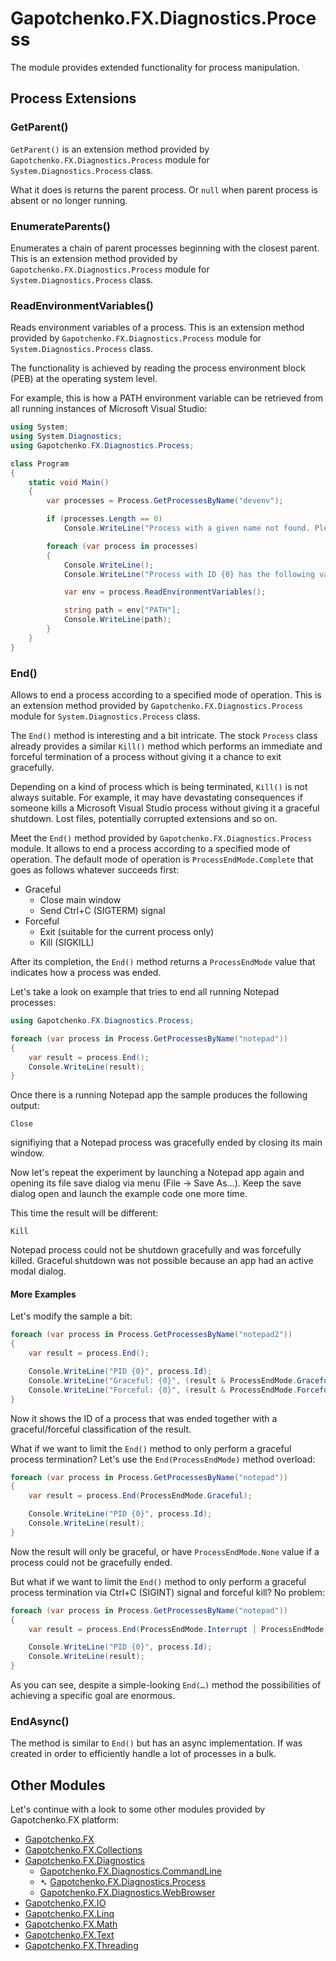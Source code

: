 ﻿# Gapotchenko.FX.Diagnostics.Process

The module provides extended functionality for process manipulation.

## Process Extensions

### GetParent()

`GetParent()` is an extension method provided by `Gapotchenko.FX.Diagnostics.Process` module
for `System.Diagnostics.Process` class.

What it does is returns the parent process. Or `null` when parent process is absent or no longer running.

### EnumerateParents()

Enumerates a chain of parent processes beginning with the closest parent.
This is an extension method provided by `Gapotchenko.FX.Diagnostics.Process` module for `System.Diagnostics.Process` class.

### ReadEnvironmentVariables()

Reads environment variables of a process.
This is an extension method provided by `Gapotchenko.FX.Diagnostics.Process` module for `System.Diagnostics.Process` class.

The functionality is achieved by reading the process environment block (PEB) at the operating system level.

For example, this is how a PATH environment variable can be retrieved from all running instances of Microsoft Visual Studio:

``` csharp
using System;
using System.Diagnostics;
using Gapotchenko.FX.Diagnostics.Process;

class Program
{
    static void Main()
    {
        var processes = Process.GetProcessesByName("devenv");

        if (processes.Length == 0)
            Console.WriteLine("Process with a given name not found. Please modify the code and specify the existing process name.");

        foreach (var process in processes)
        {
            Console.WriteLine();
            Console.WriteLine("Process with ID {0} has the following value of PATH environment variable:", process.Id);

            var env = process.ReadEnvironmentVariables();

            string path = env["PATH"];
            Console.WriteLine(path);
        }
    }
}
```

### End()

Allows to end a process according to a specified mode of operation.
This is an extension method provided by `Gapotchenko.FX.Diagnostics.Process` module for `System.Diagnostics.Process` class.


The `End()` method is interesting and a bit intricate.
The stock `Process` class already provides a similar `Kill()` method
which performs an immediate and forceful termination of a process without giving it a chance to exit gracefully.

Depending on a kind of process which is being terminated, `Kill()` is not always suitable.
For example, it may have devastating consequences if someone kills a Microsoft Visual Studio process without giving it a graceful shutdown.
Lost files, potentially corrupted extensions and so on.

Meet the `End()` method provided by `Gapotchenko.FX.Diagnostics.Process` module.
It allows to end a process according to a specified mode of operation.
The default mode of operation is `ProcessEndMode.Complete` that goes as follows whatever succeeds first:

- Graceful
  - Close main window
  - Send Ctrl+C (SIGTERM) signal
- Forceful
  - Exit (suitable for the current process only)
  - Kill (SIGKILL)

After its completion, the `End()` method returns a `ProcessEndMode` value that indicates how a process was ended.

Let's take a look on example that tries to end all running Notepad processes:

``` csharp
using Gapotchenko.FX.Diagnostics.Process;

foreach (var process in Process.GetProcessesByName("notepad"))
{
    var result = process.End();
    Console.WriteLine(result);
}
```

Once there is a running Notepad app the sample produces the following output:

```
Close
```

signifiying that a Notepad process was gracefully ended by closing its main window.

Now let's repeat the experiment by launching a Notepad app again and opening its file save dialog via menu (File -> Save As...).
Keep the save dialog open and launch the example code one more time.

This time the result will be different:
```
Kill
```

Notepad process could not be shutdown gracefully and was forcefully killed.
Graceful shutdown was not possible because an app had an active modal dialog.

#### More Examples

Let's modify the sample a bit:

``` csharp
foreach (var process in Process.GetProcessesByName("notepad2"))
{
    var result = process.End();

    Console.WriteLine("PID {0}", process.Id);
    Console.WriteLine("Graceful: {0}", (result & ProcessEndMode.Graceful) != 0);
    Console.WriteLine("Forceful: {0}", (result & ProcessEndMode.Forceful) != 0);
}
```

Now it shows the ID of a process that was ended together with a graceful/forceful classification of the result.

What if we want to limit the `End()` method to only perform a graceful process termination?
Let's use the `End(ProcessEndMode)` method overload:

``` csharp
foreach (var process in Process.GetProcessesByName("notepad"))
{
    var result = process.End(ProcessEndMode.Graceful);

    Console.WriteLine("PID {0}", process.Id);
    Console.WriteLine(result);
}
```

Now the result will only be graceful, or have `ProcessEndMode.None` value if a process could not be gracefully ended.

But what if we want to limit the `End()` method to only perform a graceful process termination via Ctrl+C (SIGINT) signal and forceful kill?
No problem:

``` csharp
foreach (var process in Process.GetProcessesByName("notepad"))
{
    var result = process.End(ProcessEndMode.Interrupt | ProcessEndMode.Kill);

    Console.WriteLine("PID {0}", process.Id);
    Console.WriteLine(result);
}
```

As you can see, despite a simple-looking `End(…)` method the possibilities of achieving a specific goal are enormous.

### EndAsync()

The method is similar to `End()` but has an async implementation.
If was created in order to efficiently handle a lot of processes in a bulk.

## Other Modules

Let's continue with a look to some other modules provided by Gapotchenko.FX platform:

- [Gapotchenko.FX](../Gapotchenko.FX)
- [Gapotchenko.FX.Collections](../Gapotchenko.FX.Collections)
- [Gapotchenko.FX.Diagnostics](../Gapotchenko.FX.Diagnostics.CommandLine)
  - [Gapotchenko.FX.Diagnostics.CommandLine](../Gapotchenko.FX.Diagnostics.CommandLine)
  - &#x27B4; [Gapotchenko.FX.Diagnostics.Process](../Gapotchenko.FX.Diagnostics.Process)
  - [Gapotchenko.FX.Diagnostics.WebBrowser](../Gapotchenko.FX.Diagnostics.WebBrowser)
- [Gapotchenko.FX.IO](../Gapotchenko.FX.IO)
- [Gapotchenko.FX.Linq](../Gapotchenko.FX.Linq)
- [Gapotchenko.FX.Math](../Gapotchenko.FX.Math)
- [Gapotchenko.FX.Text](../Gapotchenko.FX.Text)
- [Gapotchenko.FX.Threading](../Gapotchenko.FX.Threading)
